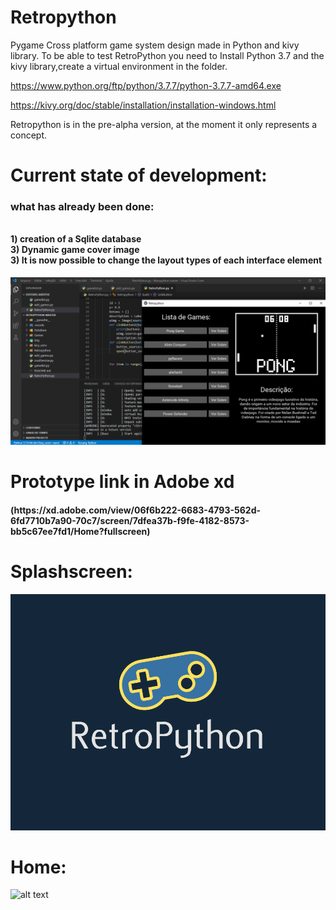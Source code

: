 # Retropython
 Pygame Cross platform game system design made in Python and kivy library.
To be able to test RetroPython you need to Install Python 3.7 and the kivy library,create a virtual environment in the folder.

https://www.python.org/ftp/python/3.7.7/python-3.7.7-amd64.exe

https://kivy.org/doc/stable/installation/installation-windows.html

Retropython is in the pre-alpha version, at the moment it only represents a concept.

<h1><strong>Current state of development:</strong></h1>
<h4><strong><h3>
what has already been done:</h3></strong></br>
1) creation of a Sqlite database</br>
3) Dynamic game cover image</br>
3) It is now possible to change the layout types of each interface element</h4>

![alt text](https://github.com/Ronellyson/Retropython/blob/master/Retropython/Anota%C3%A7%C3%A3o%202020-06-20%20145305.png)

<h1><srong>Prototype link in Adobe xd</strong></h1>

<h4>(https://xd.adobe.com/view/06f6b222-6683-4793-562d-6fd7710b7a90-70c7/screen/7dfea37b-f9fe-4182-8573-bb5c67ee7fd1/Home?fullscreen)</h4>
 
<h1><strong>Splashscreen:</strong></h1>


![alt text](https://github.com/Ronellyson/Retropython/blob/master/Retropython/SplashScreen.png)

<h1><strong>Home:</strong></h1>


![alt text](https://github.com/Ronellyson/Retropython/blob/master/Retropython/Home%20%E2%80%93%201.png)

 




